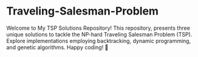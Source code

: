 # Traveling-Salesman-Problem
Welcome to My TSP Solutions Repository!  This repository, presents three unique solutions to tackle the NP-hard Traveling Salesman Problem (TSP). Explore implementations employing backtracking, dynamic programming, and genetic algorithms. Happy coding! 🚀
